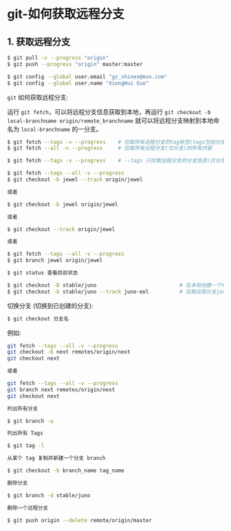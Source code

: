 # git-如何获取远程分支

## 1. 获取远程分支

```bash
$ git pull -v --progress "origin"
$ git push --progress "origin" master:master

$ git config --global user.email "gz_shines@msn.com"
$ git config --global user.name "XiongHui Guo"
```

`git` 如何获取远程分支:

运行 `git fetch`，可以将远程分支信息获取到本地，再运行 `git checkout -b local-branchname origin/remote_branchname` 就可以将远程分支映射到本地命名为 `local-branchname` 的一分支。

```bash
$ git fetch --tags -v --progress    # 拉取所有远程分支的tag标签(tags包括分支和tag)信息
$ git fetch --all -v --progress     # 拉取所有远程分支(仅分支)的所有内容

$ git fetch --tags -v --progress    # --tags 只拉取远程分支的分支信息(仅分支列表), --all 拉取所有远程分支的所有数据

$ git fetch --tags --all -v --progress
$ git checkout -b jewel --track origin/jewel

或者

$ git checkout -b jewel origin/jewel

或者

$ git checkout --track origin/jewel

或者

$ git fetch --tags --all -v --progress
$ git branch jewel origin/jewel

$ git status 查看目前状态

$ git checkout -B stable/juno                           # 在本地创建一个叫stable/juno的新分支
$ git checkout -b stable/juno --track juno-eol          # 拉取远程分支juno-eol, 并且把分支重命名为stable/juno
```

切换分支 (切换到已创建的分支):

```bash
$ git checkout 分支名
```

例如:

```bash
git fetch --tags --all -v --progress
git checkout -b next remotes/origin/next
git checkout next

或者

git fetch --tags --all -v --progress
git branch next remotes/origin/next
git checkout next
```

```bash
列出所有分支

$ git branch -a

列出所有 Tags

$ git tag -l

从某个 tag 复制并新建一个分支 branch

$ git checkout -b branch_name tag_name

删除分支

$ git branch -d stable/juno

删除一个远程分支

$ git push origin --delete remote/origin/master
```
